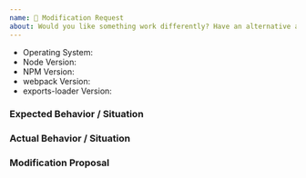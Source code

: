 ```yaml
---
name: 🔧 Modification Request
about: Would you like something work differently? Have an alternative approach? This is the template for you.
---
```


<!--
  Issues are so 🔥

  If you remove or skip this template, you'll make the 🐼 sad and the mighty god
  of Github will appear and pile-drive the close button from a great height
  while making animal noises.

  👉🏽 Need support, advice, or help? Don't open an issue!
  Head to StackOverflow or https://gitter.im/webpack/webpack.
-->

- Operating System:
- Node Version:
- NPM Version:
- webpack Version:
- exports-loader Version:

### Expected Behavior / Situation

### Actual Behavior / Situation

### Modification Proposal
